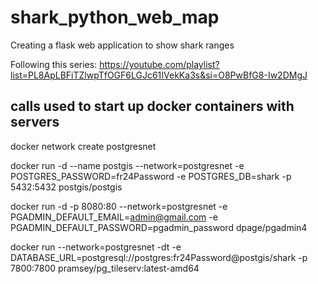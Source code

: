 # shark_python_web_map
Creating a flask web application to show shark ranges

Following this series: https://youtube.com/playlist?list=PL8ApLBFiTZlwpTfOGF6LGJc61IVekKa3s&si=O8PwBfG8-Iw2DMgJ 


## calls used to start up docker containers with servers 
docker network create postgresnet

docker run -d --name postgis --network=postgresnet -e POSTGRES_PASSWORD=fr24Password -e POSTGRES_DB=shark -p 5432:5432 postgis/postgis 

docker run -d -p 8080:80 --network=postgresnet -e PGADMIN_DEFAULT_EMAIL=admin@gmail.com -e PGADMIN_DEFAULT_PASSWORD=pgadmin_password dpage/pgadmin4

docker run --network=postgresnet -dt -e DATABASE_URL=postgresql://postgres:fr24Password@postgis/shark -p 7800:7800 pramsey/pg_tileserv:latest-amd64